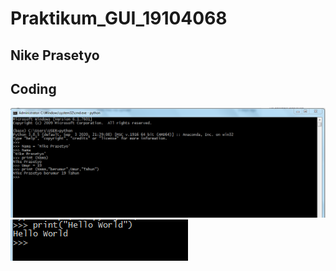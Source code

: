 # Praktikum_GUI_19104068
## Nike Prasetyo
## Coding
<img src = "https://github.com/NikePrasetyo/Nike-Prasetyo_19104068_Pemrograman-Gui/blob/PRAKTIKUM-GUI/Nama.PNG">
<img src = "https://github.com/NikePrasetyo/Nike-Prasetyo_19104068_Pemrograman-Gui/blob/PRAKTIKUM-GUI/helo.PNG">
<img src = "">
